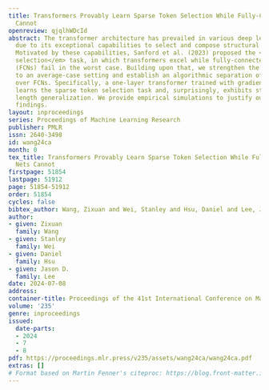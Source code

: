 ```yaml
---
title: Transformers Provably Learn Sparse Token Selection While Fully-Connected Nets
  Cannot
openreview: qjqlhWDcId
abstract: The transformer architecture has prevailed in various deep learning settings
  due to its exceptional capabilities to select and compose structural information.
  Motivated by these capabilities, Sanford et al. (2023) proposed the <em>sparse token
  selection</em> task, in which transformers excel while fully-connected networks
  (FCNs) fail in the worst case. Building upon that, we strengthen the FCN lower bound
  to an average-case setting and establish an algorithmic separation of transformers
  over FCNs. Specifically, a one-layer transformer trained with gradient descent provably
  learns the sparse token selection task and, surprisingly, exhibits strong out-of-distribution
  length generalization. We provide empirical simulations to justify our theoretical
  findings.
layout: inproceedings
series: Proceedings of Machine Learning Research
publisher: PMLR
issn: 2640-3498
id: wang24ca
month: 0
tex_title: Transformers Provably Learn Sparse Token Selection While Fully-Connected
  Nets Cannot
firstpage: 51854
lastpage: 51912
page: 51854-51912
order: 51854
cycles: false
bibtex_author: Wang, Zixuan and Wei, Stanley and Hsu, Daniel and Lee, Jason D.
author:
- given: Zixuan
  family: Wang
- given: Stanley
  family: Wei
- given: Daniel
  family: Hsu
- given: Jason D.
  family: Lee
date: 2024-07-08
address:
container-title: Proceedings of the 41st International Conference on Machine Learning
volume: '235'
genre: inproceedings
issued:
  date-parts:
  - 2024
  - 7
  - 8
pdf: https://proceedings.mlr.press/v235/assets/wang24ca/wang24ca.pdf
extras: []
# Format based on Martin Fenner's citeproc: https://blog.front-matter.io/posts/citeproc-yaml-for-bibliographies/
---
```

